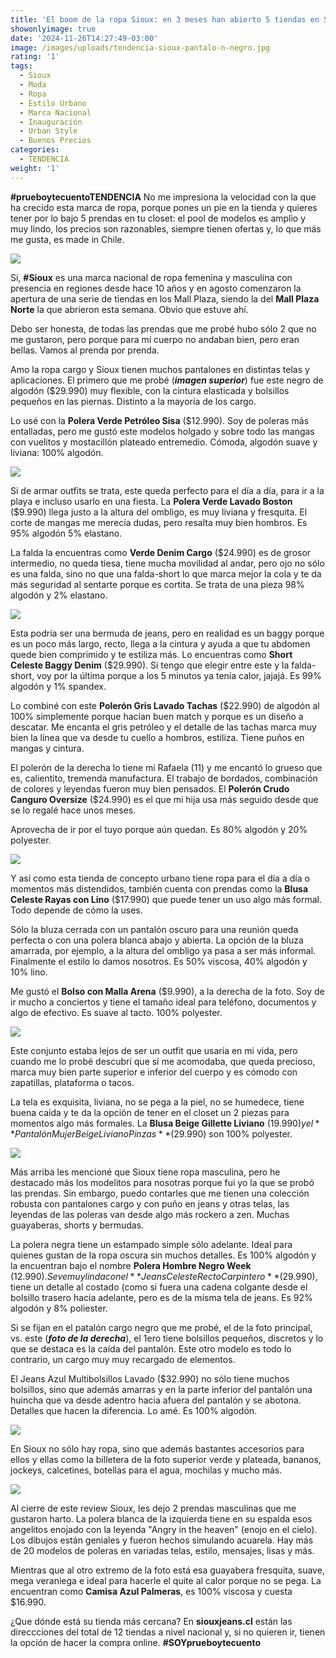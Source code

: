 ```yaml
---
title: 'El boom de la ropa Sioux: en 3 meses han abierto 5 tiendas en Santiago'
showonlyimage: true
date: '2024-11-26T14:27:49-03:00'
image: /images/uploads/tendencia-sioux-pantalo-n-negro.jpg
rating: '1'
tags:
  - Sioux
  - Moda
  - Ropa
  - Estilo Urbano
  - Marca Nacional
  - Inauguración
  - Urban Style
  - Buenos Precios
categories:
  - TENDENCIA
weight: '1'
---
```

**\#prueboytecuentoTENDENCIA** No me impresiona la velocidad con la que ha crecido esta marca de ropa, porque pones un pie en la tienda y quieres tener por lo bajo 5 prendas en tu closet: el pool de modelos es amplio y muy lindo, los precios son razonables, siempre tienen ofertas y, lo que más me gusta, es made in Chile.

<!--more-->



![](/images/uploads/tendencia-sioux-pantalo-n-negro.jpg)

Sí, **\#Sioux** es una marca nacional de ropa femenina y masculina con presencia en regiones desde hace 10 años y en agosto comenzaron la apertura de una serie de tiendas en los Mall Plaza, siendo la del **Mall Plaza Norte** la que abrieron esta semana. Obvio que estuve ahí.

Debo ser honesta, de todas las prendas que me probé hubo sólo 2 que no me gustaron, pero porque para mí cuerpo no andaban bien, pero eran bellas. Vamos al prenda por prenda.

Amo la ropa cargo y Sioux tienen muchos pantalones en distintas telas y aplicaciones. El primero que me probé (**_imagen superior_**) fue este negro de algodón ($29.990) muy flexible, con la cintura elasticada y bolsillos pequeños en las piernas. Distinto a la mayoría de los cargo.  

Lo usé con la **Polera Verde Petróleo Sisa** ($12.990). Soy de poleras más entalladas, pero me gustó este modelos holgado y sobre todo las mangas con vuelitos y mostacillón plateado entremedio. Cómoda, algodón suave y liviana: 100% algodón.

![](/images/uploads/tendencia-sioux-polera-falda.jpg)

Si de armar outfits se trata, este queda perfecto para el día a día, para ir a la playa e incluso usarlo en una fiesta. La **Polera Verde Lavado Boston** ($9.990) llega justo a la altura del ombligo, es muy liviana y fresquita. El corte de mangas me merecía dudas, pero resalta muy bien hombros. Es 95% algodón 5% elastano.   

La falda la encuentras como **Verde Denim Cargo** ($24.990) es de grosor intermedio, no queda tiesa, tiene mucha movilidad al andar, pero ojo no sólo es una falda, sino no que una falda-short lo que marca mejor la cola y te da más seguridad al sentarte porque es cortita. Se trata de una pieza 98% algodón y 2% elastano.



![](/images/uploads/tendencia-sioux-polero-n-bermuda.jpg)

Esta podría ser una bermuda de jeans, pero en realidad es un baggy porque es un poco más largo, recto, llega a la cintura y ayuda a que tu abdomen quede bien comprimido y te estiliza más. Lo encuentras como **Short Celeste Baggy Denim** ($29.990). Si tengo que elegir entre este y la falda-short, voy por la última porque a los 5 minutos ya tenía calor, jajajá. Es 99% algodón y 1% spandex.

Lo combiné con este **Polerón Gris Lavado Tachas** ($22.990) de algodón al 100% simplemente porque hacían buen match y porque es un diseño a descatar. Me encanta el gris petróleo y el detalle de las tachas marca muy bien la línea que va desde tu cuello a hombros, estiliza. Tiene puños en mangas y cintura.

El polerón de la derecha lo tiene mi Rafaela (11) y me encantó lo grueso que es, calientito, tremenda manufactura. El trabajo de bordados, combinación de colores y leyendas fueron muy bien pensados. El **Polerón Crudo Canguro Oversize** ($24.990) es el que mi hija usa más seguido desde que se lo regalé hace unos meses. 

Aprovecha de ir por el tuyo porque aún quedan. Es 80% algodón y 20% polyester.

![](/images/uploads/tendencia-sioux-bluza.jpg)

Y así como esta tienda de concepto urbano tiene ropa para el día a día o momentos más distendidos, también cuenta con prendas como la **Blusa Celeste Rayas con Lino** ($17.990) que puede tener un uso algo más formal. Todo depende de cómo la uses. 

Sólo la bluza cerrada con un pantalón oscuro para una reunión queda perfecta o con una polera blanca abajo y abierta. La opción de la bluza amarrada, por ejemplo, a la altura del ombligo ya pasa a ser más informal. Finalmente el estilo lo damos nosotros. Es 50% viscosa, 40% algodón y 10% lino.

Me gustó el **Bolso con Malla Arena** ($9.990), a la derecha de la foto. Soy de ir mucho a conciertos y tiene el tamaño ideal para teléfono, documentos y algo de efectivo. Es suave al tacto. 100% polyester.



![](/images/uploads/tendencia-sioux-ppal-ok.jpg)

Este conjunto estaba lejos de ser un outfit que usaría en mi vida, pero cuando me lo probé descubrí que sí me acomodaba, que queda precioso, marca muy bien parte superior e inferior del cuerpo y es cómodo con zapatillas, plataforma o tacos.

La tela es exquisita, liviana, no se pega a la piel, no se humedece, tiene buena caída y te da la opción de tener en el closet un 2 piezas para momentos algo más formales. La **Blusa Beige Gillette Liviano** ($19.990) y el **Pantalón Mujer Beige Liviano Pinzas** ($29.990) son 100% polyester.



![](/images/uploads/tendencia-sioux-desfile.jpg)

Más arriba les mencioné que Sioux tiene ropa masculina, pero he destacado más los modelitos para nosotras porque fui yo la que se probó las prendas. Sin embargo, puedo contarles que me tienen una colección robusta con pantalones cargo y con puño en jeans y otras telas, las leyendas de las poleras van desde algo más rockero a zen. Muchas guayaberas, shorts y bermudas.

La polera negra tiene un estampado simple sólo adelante. Ideal para quienes gustan de la ropa oscura sin muchos detalles. Es 100% algodón y la encuentran bajo el nombre **Polera Hombre Negro Week** ($12.990). Se ve muy linda con el **Jeans Celeste Recto Carpintero** ($29.990), tiene un detalle al costado (como si fuera una cadena colgante desde el bolsillo trasero hacia adelante, pero es de la misma tela de jeans. Es 92% algodón y 8% poliester. 

Si se fijan en el patalón cargo negro que me probé, el de la foto principal, vs. este (_**foto de la derecha**_), el 1ero tiene bolsillos pequeños, discretos y lo que se destaca es la caída del pantalón. Este otro modelo es todo lo contrario, un cargo muy muy recargado de elementos.

El Jeans Azul Multibolsillos Lavado ($32.990) no sólo tiene muchos bolsillos, sino que además amarras y en la parte inferior del pantalón una huincha que va desde adentro hacia afuera del pantalón y se  abotona. Detalles que hacen la diferencia. Lo amé. Es 100% algodón.



![](/images/uploads/tendencia-sioux-vestido-billetera.jpg)

En Sioux no sólo hay ropa, sino que además bastantes accesorios para ellos y ellas como la billetera de la foto superior verde y plateada, bananos, jockeys, calcetines, botellas para el agua, mochilas y mucho más. 



![](/images/uploads/tendencia-sioux-masculino.jpg)

Al cierre de este review Sioux, les dejo 2 prendas masculinas que me gustaron harto. La polera blanca de la izquierda tiene en su espalda esos angelitos enojado con la leyenda "Angry in the heaven" (enojo en el cielo). Los dibujos están geniales y fueron hechos simulando acuarela. Hay más de 20 modelos de poleras en variadas telas, estilo, mensajes, lisas y más.

Mientras que al otro extremo de la foto está esa guayabera fresquita, suave, mega veraniega e ideal para hacerle el quite al calor porque no se pega. La encuentran como **Camisa Azul Palmeras**, es 100% viscosa y cuesta $16.990.

¿Que dónde está su tienda más cercana? En **siouxjeans.cl** están las direccciones del total de 12 tiendas a nivel nacional y, si no quieren ir, tienen la opción de hacer la compra online. **\#SOYprueboytecuento**
